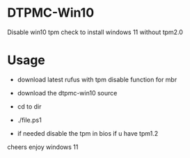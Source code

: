 # DTPMC-Win10
Disable win10 tpm check to install windows 11 without tpm2.0

# Usage
* download latest rufus with tpm disable function for mbr 
* download the dtpmc-win10 source 
* cd to dir
* ./file.ps1 

* if needed disable the tpm in bios if u have tpm1.2 

cheers enjoy windows 11   
